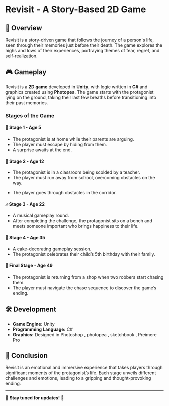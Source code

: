 # Revisit - A Story-Based 2D Game

## 📜 Overview

Revisit is a story-driven game that follows the journey of a person's life, seen through their memories just before their death. The game explores the highs and lows of their experiences, portraying themes of fear, regret, and self-realization.

## 🎮 Gameplay

Revisit is a **2D game** developed in **Unity**, with logic written in **C#** and graphics created using **Photopea**. The game starts with the protagonist lying on the ground, taking their last few breaths before transitioning into their past memories.

### **Stages of the Game**

#### 🏡 **Stage 1 - Age 5**

- The protagonist is at home while their parents are arguing.
- The player must escape by hiding from them.
- A surprise awaits at the end.

#### 🏫 **Stage 2 - Age 12**

- The protagonist is in a classroom being scolded by a teacher.
- The player must run away from school, overcoming obstacles on the way.

* The player goes through obstacles in the corridor.

#### 🎶 **Stage 3 - Age 22**

- A musical gameplay round.
- After completing the challenge, the protagonist sits on a bench and meets someone important who brings happiness to their life.

#### 🎂 **Stage 4 - Age 35**

- A cake-decorating gameplay session.
- The protagonist celebrates their child’s 5th birthday with their family.

#### 🏃 **Final Stage - Age 49**

- The protagonist is returning from a shop when two robbers start chasing them.
- The player must navigate the chase sequence to discover the game’s ending.

## 🛠️ Development

- **Game Engine:** Unity
- **Programming Language:** C#
- **Graphics:** Designed in Photoshop , photopea , sketchbook , Preimere Pro

## 📌 Conclusion

Revisit is an emotional and immersive experience that takes players through significant moments of the protagonist’s life. Each stage unveils different challenges and emotions, leading to a gripping and thought-provoking ending.

---

👾 **Stay tuned for updates!** 🚀

